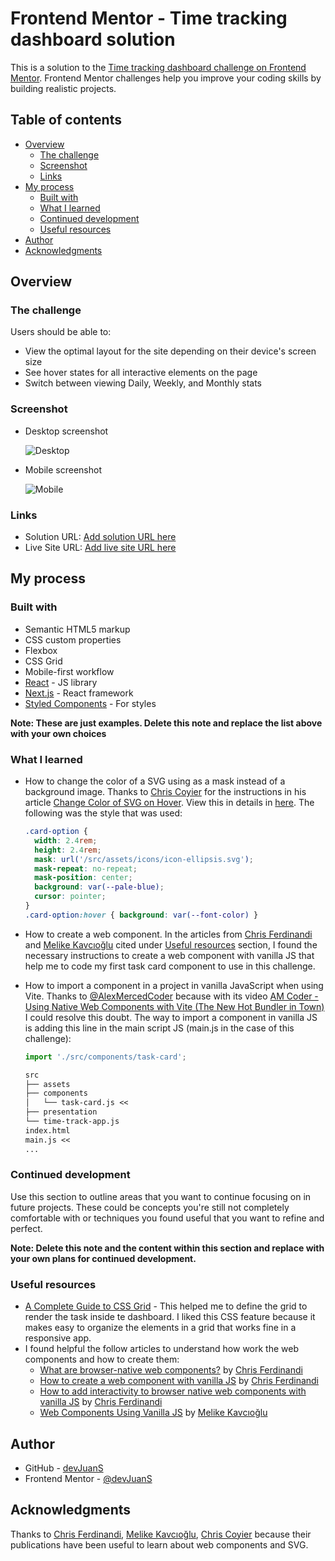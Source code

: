 # Frontend Mentor - Time tracking dashboard solution

This is a solution to the [Time tracking dashboard challenge on Frontend Mentor](https://www.frontendmentor.io/challenges/time-tracking-dashboard-UIQ7167Jw). Frontend Mentor challenges help you improve your coding skills by building realistic projects. 

## Table of contents

- [Overview](#overview)
  - [The challenge](#the-challenge)
  - [Screenshot](#screenshot)
  - [Links](#links)
- [My process](#my-process)
  - [Built with](#built-with)
  - [What I learned](#what-i-learned)
  - [Continued development](#continued-development)
  - [Useful resources](#useful-resources)
- [Author](#author)
- [Acknowledgments](#acknowledgments)

## Overview

### The challenge

Users should be able to:

- View the optimal layout for the site depending on their device's screen size
- See hover states for all interactive elements on the page
- Switch between viewing Daily, Weekly, and Monthly stats

### Screenshot

- Desktop screenshot

  ![Desktop](./screenshot/screenshot-1440px.png)

- Mobile screenshot

  ![Mobile](./screenshot/screenshot-375px.png)


### Links

- Solution URL: [Add solution URL here](https://your-solution-url.com)
- Live Site URL: [Add live site URL here](https://your-live-site-url.com)

## My process

### Built with

- Semantic HTML5 markup
- CSS custom properties
- Flexbox
- CSS Grid
- Mobile-first workflow
- [React](https://reactjs.org/) - JS library
- [Next.js](https://nextjs.org/) - React framework
- [Styled Components](https://styled-components.com/) - For styles

**Note: These are just examples. Delete this note and replace the list above with your own choices**

### What I learned

- How to change the color of a SVG using as a mask instead of a background image. Thanks to [Chris Coyier](https://css-tricks.com/author/chriscoyier/) for the instructions in his article [Change Color of SVG on Hover](https://css-tricks.com/change-color-of-svg-on-hover/). View this in details in [here](https://css-tricks.com/change-color-of-svg-on-hover/#aa-use-a-mask-instead-of-a-background-image). The following was the style that was used:
  ```css
  .card-option {
    width: 2.4rem;
    height: 2.4rem;
    mask: url('/src/assets/icons/icon-ellipsis.svg');
    mask-repeat: no-repeat;
    mask-position: center;
    background: var(--pale-blue);
    cursor: pointer;
  }
  .card-option:hover { background: var(--font-color) }
  ```

- How to create a web component. In the articles from [Chris Ferdinandi](https://gomakethings.com/about/) and [Melike Kavcıoğlu](https://mellowdevs.medium.com/) cited under [Useful resources](#useful-resources) section, I found the necessary instructions to create a web component with vanilla JS that help me to code my first task card component to use in this challenge.

- How to import a component in a project in vanilla JavaScript when using Vite. Thanks to [@AlexMercedCoder](https://www.alexmercedcoder.dev/) because with its video [AM Coder - Using Native Web Components with Vite (The New Hot Bundler in Town)](https://www.youtube.com/watch?v=AvAv-ObQWg4) I could resolve this doubt. The way to import a component in vanilla JS is adding this line in the main script JS (main.js in the case of this challenge):
  ```js
  import './src/components/task-card';
  ```
  ```md
  src
  ├── assets
  ├── components
  │   └── task-card.js <<
  ├── presentation
  └── time-track-app.js
  index.html
  main.js <<
  ...
  ```

### Continued development

Use this section to outline areas that you want to continue focusing on in future projects. These could be concepts you're still not completely comfortable with or techniques you found useful that you want to refine and perfect.

**Note: Delete this note and the content within this section and replace with your own plans for continued development.**

### Useful resources

- [A Complete Guide to CSS Grid](https://css-tricks.com/snippets/css/complete-guide-grid/) - This helped me to define the grid to render the task inside te dashboard. I liked this CSS feature because it makes easy to organize the elements in a grid that works fine in a responsive app.
- I found helpful the follow articles to understand how work the web components and how to create them:
  - [What are browser-native web components?](https://gomakethings.com/what-are-browser-native-web-components/) by [Chris Ferdinandi](https://gomakethings.com/about/)
  - [How to create a web component with vanilla JS](https://gomakethings.com/how-to-create-a-web-component-with-vanilla-js/) by [Chris Ferdinandi](https://gomakethings.com/about/)
  - [How to add interactivity to browser native web components with vanilla JS](https://gomakethings.com/how-to-add-interactivity-to-browser-native-web-components-with-vanilla-js/) by [Chris Ferdinandi](https://gomakethings.com/about/)
  - [Web Components Using Vanilla JS](https://mellowdevs.medium.com/web-components-using-vanilla-js-f7af00834caa) by [Melike Kavcıoğlu](https://mellowdevs.medium.com/)


## Author

- GitHub - [devJuanS](https://github.com/devJuanS)
- Frontend Mentor - [@devJuanS](https://www.frontendmentor.io/profile/devJuanS)

## Acknowledgments

Thanks to [Chris Ferdinandi](https://gomakethings.com/about/), [Melike Kavcıoğlu](https://mellowdevs.medium.com/), [Chris Coyier](https://css-tricks.com/author/chriscoyier/) because their publications have been useful to learn about web components and SVG.
